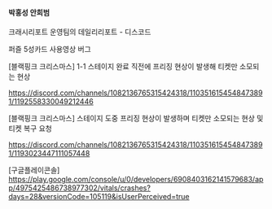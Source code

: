 

#### 박홍성 안희범


크래시리포트 
운영팀의 데일리리포트 - 디스코드

퍼즐 5성카드 사용영상 버그



[블랙핑크 크리스마스] 1-1 스테이지 완료 직전에 프리징 현상이 발생해 티켓만 소모되는 현상

https://discord.com/channels/1082136765315424318/1103516154548473891/1192558330049212446




[블랙핑크 크리스마스] 스테이지 도중 프리징 현상이 발생하며 티켓만 소모되는 현상 및 티켓 복구 요청

https://discord.com/channels/1082136765315424318/1103516154548473891/1193023447111057448


[구글플레이콘솔] 
https://play.google.com/console/u/0/developers/6908403162141579683/app/4975425486738977302/vitals/crashes?days=28&versionCode=105119&isUserPerceived=true

